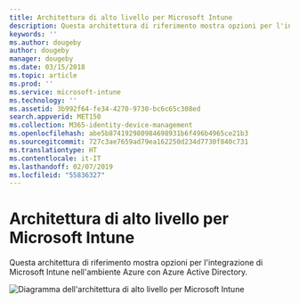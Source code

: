 ```yaml
---
title: Architettura di alto livello per Microsoft Intune
description: Questa architettura di riferimento mostra opzioni per l'integrazione di Microsoft Intune nell'ambiente Azure con Azure Active Directory.
keywords: ''
ms.author: dougeby
author: dougeby
manager: dougeby
ms.date: 03/15/2018
ms.topic: article
ms.prod: ''
ms.service: microsoft-intune
ms.technology: ''
ms.assetid: 3b992f64-fe34-4270-9730-bc6c65c308ed
search.appverid: MET150
ms.collection: M365-identity-device-management
ms.openlocfilehash: abe5b874192980984698931b6f496b4965ce21b3
ms.sourcegitcommit: 727c3ae7659ad79ea162250d234d7730f840c731
ms.translationtype: HT
ms.contentlocale: it-IT
ms.lasthandoff: 02/07/2019
ms.locfileid: "55836327"
---
```

# <a name="high-level-architecture-for-microsoft-intune"></a>Architettura di alto livello per Microsoft Intune
Questa architettura di riferimento mostra opzioni per l'integrazione di Microsoft Intune nell'ambiente Azure con Azure Active Directory.  
 
![Diagramma dell'architettura di alto livello per Microsoft Intune](/intune/media/intunearchitecture.svg)
